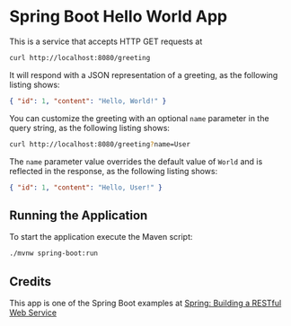 # Spring Boot Hello World App

This is a service that accepts HTTP GET requests at

```sh
curl http://localhost:8080/greeting
```

It will respond with a JSON representation of a greeting, as the following listing shows:

```json
{ "id": 1, "content": "Hello, World!" }
```

You can customize the greeting with an optional `name` parameter in the query string, as
the following listing shows:

```sh
curl http://localhost:8080/greeting?name=User
```

The `name` parameter value overrides the default value of `World` and is reflected in the
response, as the following listing shows:

```json
{ "id": 1, "content": "Hello, User!" }
```

## Running the Application

To start the application execute the Maven script:

```sh
./mvnw spring-boot:run
```

## Credits

This app is one of the Spring Boot examples at [Spring: Building a RESTful Web Service](https://spring.io/guides/gs/rest-service/#initial)
